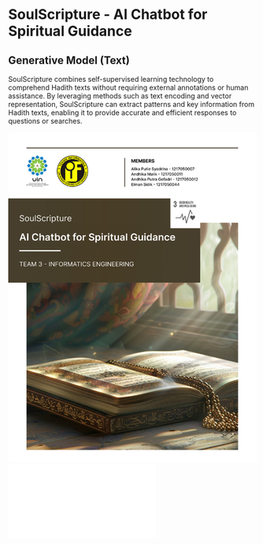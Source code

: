 # SoulScripture - AI Chatbot for Spiritual Guidance
## Generative Model (Text)
SoulScripture combines self-supervised learning technology to comprehend Hadith texts without requiring external annotations or human assistance. By leveraging methods such as text encoding and vector representation, SoulScripture can extract patterns and key information from Hadith texts, enabling it to provide accurate and efficient responses to questions or searches.

![cover](cover.jpg)
![Proposal SoulScripture](SoulScripture.pdf)
